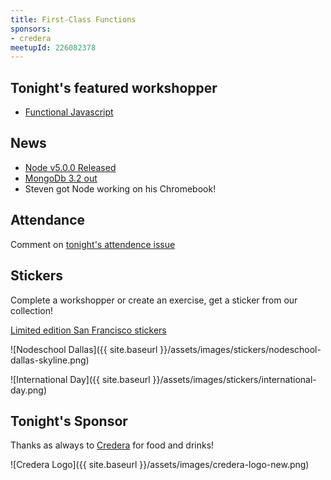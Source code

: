 ```yaml
---
title: First-Class Functions
sponsors:
- credera
meetupId: 226082378
---
```


## Tonight's featured workshopper

- [Functional Javascript](https://github.com/timoxley/functional-javascript-workshop)

## News

- [Node v5.0.0 Released](https://github.com/nodejs/node/blob/v5.0.0/CHANGELOG.md)
- [MongoDb 3.2 out](https://www.mongodb.com/mongodb-3.2)
- Steven got Node working on his Chromebook!

## Attendance

Comment on [tonight's attendence issue](https://github.com/nodeschool/dallas/issues/66)

## Stickers

Complete a workshopper or create an exercise, get a sticker from our collection!

[Limited edition San Francisco stickers](https://twitter.com/Gangstead/status/644991620534812672)

![Nodeschool Dallas]({{ site.baseurl }}/assets/images/stickers/nodeschool-dallas-skyline.png)

![International Day]({{ site.baseurl }}/assets/images/stickers/international-day.png)

## Tonight's Sponsor

Thanks as always to [Credera](http://www.credera.com) for food and drinks!

![Credera Logo]({{ site.baseurl }}/assets/images/credera-logo-new.png)
